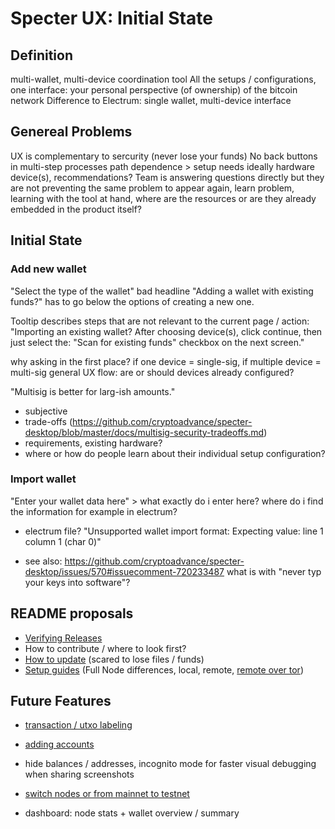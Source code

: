 # Specter UX: Initial State

## Definition

multi-wallet, multi-device coordination tool
All the setups / configurations, one interface: your personal perspective (of ownership) of the bitcoin network
Difference to Electrum: single wallet, multi-device interface

## Genereal Problems

UX is complementary to sercurity (never lose your funds)
No back buttons in multi-step processes
path dependence > setup needs ideally hardware device(s), recommendations?
Team is answering questions directly but they are not preventing the same problem to appear again, learn problem, learning with the tool at hand, where are the resources or are they already embedded in the product itself?

## Initial State

### Add new wallet

"Select the type of the wallet" bad headline
"Adding a wallet with existing funds?" has to go below the options of creating a new one.

Tooltip describes steps that are not relevant to the current page / action:
"Importing an existing wallet?
After choosing device(s), click continue, then just select the:
"Scan for existing funds" checkbox on the next screen."

why asking in the first place? if one device = single-sig, if multiple device = multi-sig
general UX flow: are or should devices already configured?

"Multisig is better for larg-ish amounts." 
- subjective
- trade-offs (https://github.com/cryptoadvance/specter-desktop/blob/master/docs/multisig-security-tradeoffs.md)
- requirements, existing hardware?
- where or how do people learn about their individual setup configuration?

### Import wallet

"Enter your wallet data here" > what exactly do i enter here? where do i find the information for example in electrum?

- electrum file? "Unsupported wallet import format: Expecting value: line 1 column 1 (char 0)"

- see also: https://github.com/cryptoadvance/specter-desktop/issues/570#issuecomment-720233487
  what is with "never typ your keys into software"?

  

## README proposals

- [Verifying Releases](https://github.com/cryptoadvance/specter-desktop/discussions/993#discussioncomment-428335)
- How to contribute / where to look first?
- [How to update](https://github.com/cryptoadvance/specter-desktop/discussions/909) (scared to lose files / funds)
- [Setup guides](https://github.com/cryptoadvance/specter-desktop/discussions/857) (Full Node differences, local, remote, [remote over tor](https://github.com/cryptoadvance/specter-desktop/issues/604#issuecomment-728144342))



## Future Features

- [transaction / utxo labeling](https://github.com/cryptoadvance/specter-desktop/issues/826)
- [adding accounts](https://github.com/cryptoadvance/specter-desktop/issues/881) 

- hide balances / addresses, incognito mode for faster visual debugging when sharing screenshots
- [switch nodes or from mainnet to testnet](https://github.com/cryptoadvance/specter-desktop/issues/28)
- dashboard: node stats + wallet overview / summary 

